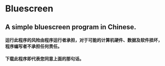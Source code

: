 # Bluescreen
## A simple bluescreen program in Chinese.
#### 运行此程序的风险由程序运行者承担，对于可能的计算机硬件、数据及软件损坏，程序编写者不承担任何责任。
#### 下载此程序即代表您同意上面的那句话。
